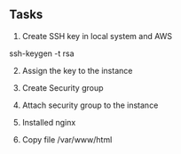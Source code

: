 ## Tasks

1. Create SSH key in local system and AWS

ssh-keygen -t rsa

2. Assign the key to the instance

3. Create Security group

4. Attach security group to the instance

5. Installed nginx

6. Copy file /var/www/html
